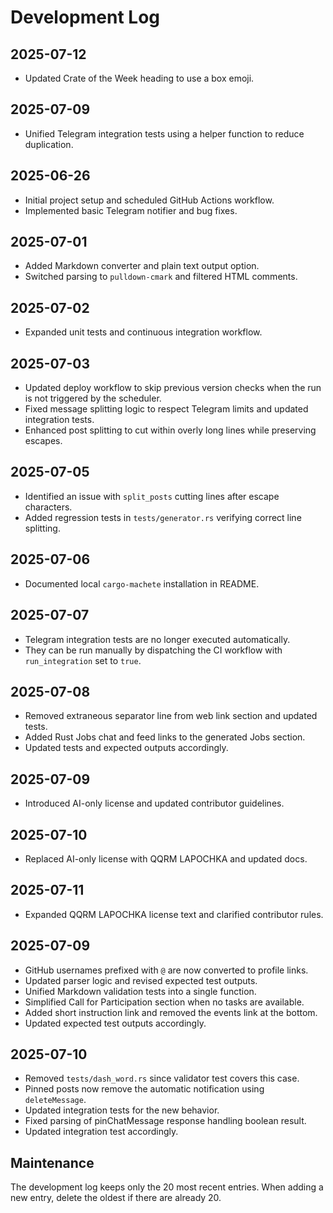 # Development Log

## 2025-07-12
- Updated Crate of the Week heading to use a box emoji.

## 2025-07-09
- Unified Telegram integration tests using a helper function to reduce duplication.
## 2025-06-26
- Initial project setup and scheduled GitHub Actions workflow.
- Implemented basic Telegram notifier and bug fixes.

## 2025-07-01
- Added Markdown converter and plain text output option.
- Switched parsing to `pulldown-cmark` and filtered HTML comments.

## 2025-07-02
- Expanded unit tests and continuous integration workflow.

## 2025-07-03
- Updated deploy workflow to skip previous version checks when the run is not triggered by the scheduler.
- Fixed message splitting logic to respect Telegram limits and updated integration tests.
- Enhanced post splitting to cut within overly long lines while preserving escapes.

## 2025-07-05
- Identified an issue with `split_posts` cutting lines after escape characters.
- Added regression tests in `tests/generator.rs` verifying correct line splitting.

## 2025-07-06
- Documented local `cargo-machete` installation in README.

## 2025-07-07
- Telegram integration tests are no longer executed automatically.
- They can be run manually by dispatching the CI workflow with `run_integration` set to `true`.

## 2025-07-08
- Removed extraneous separator line from web link section and updated tests.
- Added Rust Jobs chat and feed links to the generated Jobs section.
- Updated tests and expected outputs accordingly.
## 2025-07-09
- Introduced AI-only license and updated contributor guidelines.
## 2025-07-10
- Replaced AI-only license with QQRM LAPOCHKA and updated docs.
## 2025-07-11
- Expanded QQRM LAPOCHKA license text and clarified contributor rules.

## 2025-07-09
- GitHub usernames prefixed with `@` are now converted to profile links.
- Updated parser logic and revised expected test outputs.
- Unified Markdown validation tests into a single function.
- Simplified Call for Participation section when no tasks are available.
- Added short instruction link and removed the events link at the bottom.
- Updated expected test outputs accordingly.

## 2025-07-10
- Removed `tests/dash_word.rs` since validator test covers this case.
- Pinned posts now remove the automatic notification using `deleteMessage`.
- Updated integration tests for the new behavior.
- Fixed parsing of pinChatMessage response handling boolean result.
- Updated integration test accordingly.

## Maintenance
The development log keeps only the 20 most recent entries.
When adding a new entry, delete the oldest if there are already 20.
